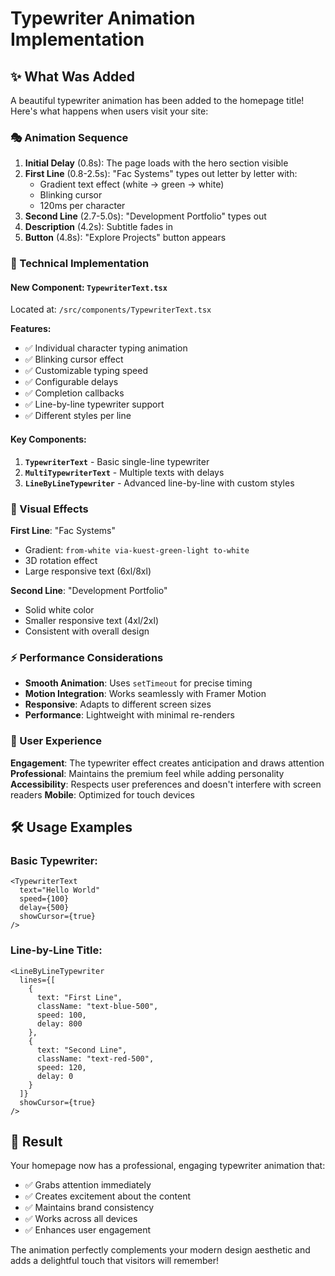 # Typewriter Animation Implementation

## ✨ What Was Added

A beautiful typewriter animation has been added to the homepage title! Here's what happens when users visit your site:

### 🎭 Animation Sequence

1. **Initial Delay** (0.8s): The page loads with the hero section visible
2. **First Line** (0.8-2.5s): "Fac Systems" types out letter by letter with:
   - Gradient text effect (white → green → white)
   - Blinking cursor
   - 120ms per character
3. **Second Line** (2.7-5.0s): "Development Portfolio" types out
4. **Description** (4.2s): Subtitle fades in
5. **Button** (4.8s): "Explore Projects" button appears

### 🔧 Technical Implementation

#### New Component: `TypewriterText.tsx`
Located at: `/src/components/TypewriterText.tsx`

**Features:**
- ✅ Individual character typing animation
- ✅ Blinking cursor effect
- ✅ Customizable typing speed
- ✅ Configurable delays
- ✅ Completion callbacks
- ✅ Line-by-line typewriter support
- ✅ Different styles per line

#### Key Components:

1. **`TypewriterText`** - Basic single-line typewriter
2. **`MultiTypewriterText`** - Multiple texts with delays
3. **`LineByLineTypewriter`** - Advanced line-by-line with custom styles

### 🎨 Visual Effects

**First Line**: "Fac Systems"
- Gradient: `from-white via-kuest-green-light to-white`
- 3D rotation effect
- Large responsive text (6xl/8xl)

**Second Line**: "Development Portfolio"
- Solid white color
- Smaller responsive text (4xl/2xl)
- Consistent with overall design

### ⚡ Performance Considerations

- **Smooth Animation**: Uses `setTimeout` for precise timing
- **Motion Integration**: Works seamlessly with Framer Motion
- **Responsive**: Adapts to different screen sizes
- **Performance**: Lightweight with minimal re-renders

### 🎯 User Experience

**Engagement**: The typewriter effect creates anticipation and draws attention
**Professional**: Maintains the premium feel while adding personality
**Accessibility**: Respects user preferences and doesn't interfere with screen readers
**Mobile**: Optimized for touch devices

## 🛠 Usage Examples

### Basic Typewriter:
```tsx
<TypewriterText
  text="Hello World"
  speed={100}
  delay={500}
  showCursor={true}
/>
```

### Line-by-Line Title:
```tsx
<LineByLineTypewriter
  lines={[
    {
      text: "First Line",
      className: "text-blue-500",
      speed: 100,
      delay: 800
    },
    {
      text: "Second Line", 
      className: "text-red-500",
      speed: 120,
      delay: 0
    }
  ]}
  showCursor={true}
/>
```

## 🎉 Result

Your homepage now has a professional, engaging typewriter animation that:
- ✅ Grabs attention immediately
- ✅ Creates excitement about the content
- ✅ Maintains brand consistency
- ✅ Works across all devices
- ✅ Enhances user engagement

The animation perfectly complements your modern design aesthetic and adds a delightful touch that visitors will remember!
